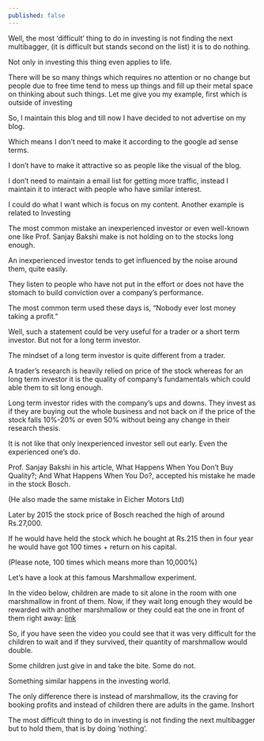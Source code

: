 ```yaml
---
published: false
---
```

Well, the most ‘difficult’ thing to do in investing is not finding the next multibagger, (it is difficult but stands second on the list) it is to do nothing.

Not only in investing this thing even applies to life.

There will be so many things which requires no attention or no change but people due to free time tend to mess up things and fill up their metal space on thinking about such things.
Let me give you my example, first which is outside of investing

So, I maintain this blog and till now I have decided to not advertise on my blog.

Which means I don’t need to make it according to the google ad sense terms.

I don’t have to make it attractive so as people like the visual of the blog.

I don’t need to maintain a email list for getting more traffic, instead I maintain it to interact with people who have similar interest.

I could do what I want which is focus on my content.
Another example is related to Investing

The most common mistake an inexperienced investor or even well-known one like Prof. Sanjay Bakshi make is not holding on to the stocks long enough.

An inexperienced investor tends to get influenced by the noise around them, quite easily.

They listen to people who have not put in the effort or does not have the stomach to build conviction over a company’s performance.

The most common term used these days is, “Nobody ever lost money taking a profit.”

Well, such a statement could be very useful for a trader or a short term investor. But not for a long term investor.

The mindset of a long term investor is quite different from a trader.

A trader’s research is heavily relied on price of the stock whereas for an long term investor it is the quality of company’s fundamentals which could able them to sit long enough.

Long term investor rides with the company’s ups and downs. They invest as if they are buying out the whole business and not back on if the price of the stock falls 10%-20% or even 50% without being any change in their research thesis.

It is not like that only inexperienced investor sell out early. Even the experienced one’s do.

Prof. Sanjay Bakshi in his article, What Happens When You Don’t Buy Quality?; And What Happens When You Do?, accepted his mistake he made in the stock Bosch.

(He also made the same mistake in Eicher Motors Ltd)

Later by 2015 the stock price of Bosch reached the high of around Rs.27,000.

If he would have held the stock which he bought at Rs.215 then in four year he would have got 100 times + return on his capital.

(Please note, 100 times which means more than 10,000%)

Let’s have a look at this famous Marshmallow experiment.

In the video below, children are made to sit alone in the room with one marshmallow in front of them. Now, if they wait long enough they would be rewarded with another marshmallow or they could eat the one in front of them right away: [link](https://www.youtube.com/watch?v=QX_oy9614HQ)

So, if you have seen the video you could see that it was very difficult for the children to wait and if they survived, their quantity of marshmallow would double.

Some children just give in and take the bite. Some do not.

Something similar happens in the investing world.

The only difference there is instead of marshmallow, its the craving for booking profits and instead of children there are adults in the game.
Inshort

The most difficult thing to do in investing is not finding the next multibagger but to hold them, that is by doing ‘nothing’.